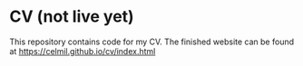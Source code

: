 # CV (not live yet)
This repository contains code for my CV. The finished website can be found at https://celmil.github.io/cv/index.html
